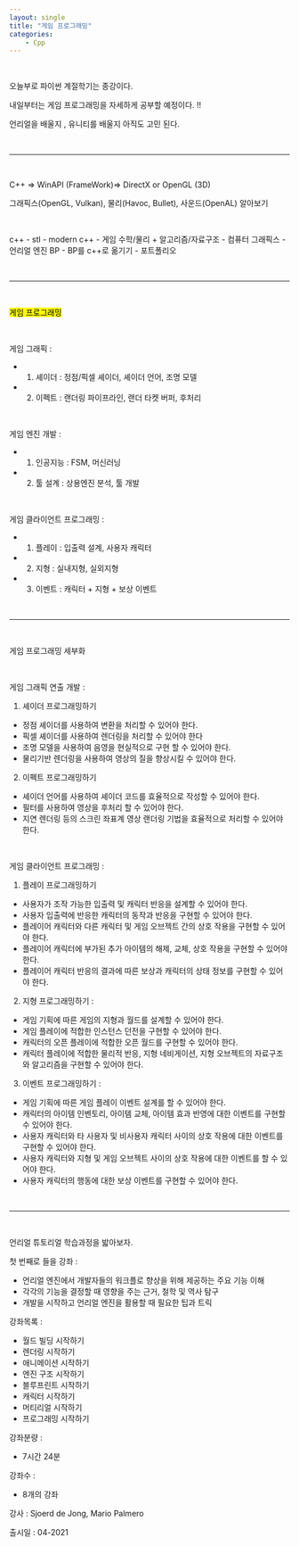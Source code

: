 ```yaml
---
layout: single
title: "게임 프로그래밍"
categories:
    - Cpp
---
```


<br>

오늘부로 파이썬 계절학기는 종강이다.

내일부터는 게임 프로그래밍을 자세하게 공부할 예정이다. !!

언리얼을 배울지 , 유니티를 배울지 아직도 고민 된다.

<br>

---

<br>

C++ => WinAPI (FrameWork)=> DirectX or OpenGL (3D)

그래픽스(OpenGL, Vulkan), 물리(Havoc, Bullet), 사운드(OpenAL) 알아보기

<br>

c++ - stl - modern c++ - 게임 수학/물리 + 알고리즘/자료구조 - 컴퓨터 그래픽스 - 언리얼 엔진 BP - BP를 c++로 옮기기 - 포트폴리오





<br>

---

<br>

<mark style='background-color: yeloow'>게임 프로그래밍</mark> 

<br>

게임 그래픽 : 

- 1) 셰이더 : 정점/픽셀 셰이더, 셰이더 언어, 조명 모델
- 2) 이펙트 : 랜더링 파이프라인, 랜더 타켓 버퍼, 후처리

<br>

게임 엔진 개발 : 

- 1) 인공지능 : FSM, 머신러닝
- 2) 툴 설계 : 상용엔진 분석, 툴 개발

<br>

게임 클라이언트 프로그래밍 : 

- 1) 플레이 : 입출력 설계, 사용자 캐릭터
- 2) 지형 : 실내지형, 실외지형
- 3) 이벤트 : 캐릭터 + 지형 + 보상 이벤트

<br>

---

<br>

게임 프로그래밍 세부화

<br>

게임 그래픽 연출 개발 : 

1. 셰이더 프로그래밍하기
- 정점 셰이더를 사용하여 변환을 처리할 수 있어야 한다.
- 픽셀 셰이더를 사용하여 렌더링을 처리할 수 있어야 한다
- 조명 모델을 사용하여 음영을 현실적으로 구현 할 수 있어야 한다.
- 물리기반 렌더링을 사용하여 영상의 질을 향상시킬 수 있어야 한다.

2. 이펙트 프로그래밍하기
- 셰이더 언어를 사용하여 셰이더 코드를 효율적으로 작성할 수 있어야 한다.
- 필터를 사용하여 영상을 후처리 할 수 있어야 한다.
- 지연 렌더링 등의 스크린 좌표계 영상 랜더링 기법을 효율적으로 처리할 수 있어야 한다.
  
<br>

게임 클라이언트 프로그래밍 :
1. 플레이 프로그래밍하기
- 사용자가 조작 가능한 입출력 및 캐릭터 반응을 설계할 수 있어야 한다.
- 사용자 입출력에 반응한 캐릭터의 동작과 반응을 구현할 수 있어야 한다.
- 플레이어 캐릭터와 다른 캐릭터 및 게임 오브젝트 간의 상호 작용을 구현할 수 있어야 한다.
- 플레이어 캐릭터에 부가된 추가 아이템의 해제, 교체, 상호 작용을 구현할 수 있어야 한다.
- 플레이어 캐릭터 반응의 결과에 따른 보상과 캐릭터의 상태 정보를 구현할 수 있어야 한다.

2. 지형 프로그래밍하기 :
- 게임 기획에 따른 게임의 지형과 월드를 설계할 수 있어야 한다.
- 게임 플레이에 적합한 인스턴스 던전을 구현할 수 있어야 한다.
- 캐릭터의 오픈 플레이에 적합한 오픈 월드를 구현할 수 있어야 한다.
- 캐릭터 플레이에 적합한 물리적 반응, 지형 네비게이션, 지형 오브젝트의 자료구조와 알고리즘을 구현할 수 있어야 한다.
  
3. 이벤트 프로그래밍하기 :
- 게임 기획에 따른 게임 플레이 이벤트 설계를 할 수 있어야 한다.
- 캐릭터의 아이템 인벤토리, 아이템 교체, 아이템 효과 반영에 대한 이벤트를 구현할 수 있어야 한다.
- 사용자 캐릭터와 타 사용자 및 비사용자 캐릭터 사이의 상호 작용에 대한 이벤트를 구현할 수 있어야 한다.
- 사용자 캐릭터와 지형 및 게임 오브젝트 사이의 상호 작용에 대한 이벤트를 할 수 있어야 한다.
- 사용자 캐릭터의 행동에 대한 보상 이벤트를 구현할 수 있어야 한다.

<br>

---

<br>

언리얼 튜토리얼 학습과정을 밟아보자.

첫 번째로 들을 강좌 :

- 언리얼 엔진에서 개발자들의 워크플로 향상을 위해 제공하는 주요 기능 이해
- 각각의 기능을 결정할 때 영향을 주는 근거, 철학 및 역사 탐구
- 개발을 시작하고 언리얼 엔진을 활용할 때 필요한 팁과 트릭

강좌목록 :
- 월드 빌딩 시작하기
- 렌더링 시작하기
- 애니메이션 시작하기
- 엔진 구조 시작하기
- 블루프린트 시작하기
- 캐릭터 시작하기
- 머티리얼 시작하기
- 프로그래밍 시작하기

강좌분량 :
- 7시간 24분

강좌수 :
- 8개의 강좌

강사 : Sjoerd de Jong, Mario Palmero

출시일 : 04-2021